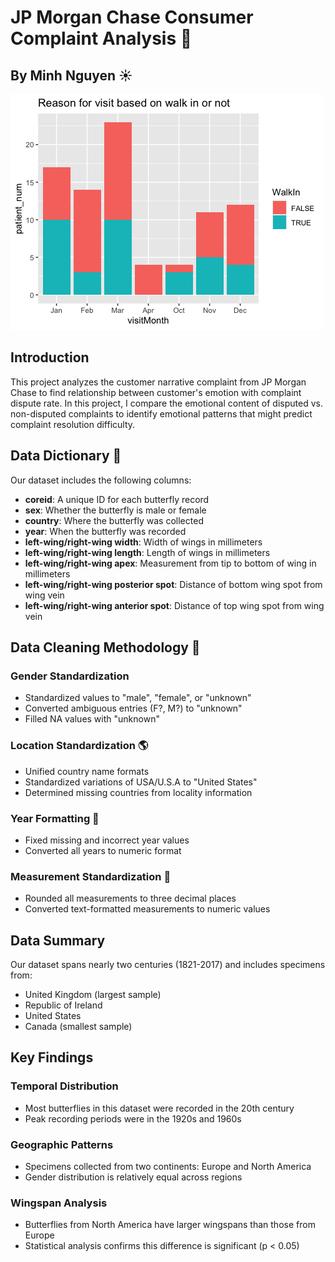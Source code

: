# JP Morgan Chase Consumer Complaint Analysis 🦋

## By Minh Nguyen ☀️

![Reason for Visit based on walk in or not](https://github.com/minhnbnguyen/DATA-332/blob/main/patient_billing/graph/walkin%20or%20not.png)

## Introduction
This project analyzes the customer narrative complaint from JP Morgan Chase to find relationship between customer's emotion with complaint dispute rate. In this project, I compare the emotional content of disputed vs. non-disputed complaints to identify emotional patterns that might predict complaint resolution difficulty.

## Data Dictionary 📖
Our dataset includes the following columns:

- **coreid**: A unique ID for each butterfly record
- **sex**: Whether the butterfly is male or female
- **country**: Where the butterfly was collected
- **year**: When the butterfly was recorded
- **left-wing/right-wing width**: Width of wings in millimeters
- **left-wing/right-wing length**: Length of wings in millimeters
- **left-wing/right-wing apex**: Measurement from tip to bottom of wing in millimeters
- **left-wing/right-wing posterior spot**: Distance of bottom wing spot from wing vein
- **left-wing/right-wing anterior spot**: Distance of top wing spot from wing vein

## Data Cleaning Methodology 🧹

### Gender Standardization
- Standardized values to "male", "female", or "unknown"
- Converted ambiguous entries (F?, M?) to "unknown"
- Filled NA values with "unknown"

### Location Standardization 🌎
- Unified country name formats
- Standardized variations of USA/U.S.A to "United States"
- Determined missing countries from locality information

### Year Formatting 📆
- Fixed missing and incorrect year values
- Converted all years to numeric format

### Measurement Standardization 📏
- Rounded all measurements to three decimal places
- Converted text-formatted measurements to numeric values

## Data Summary
Our dataset spans nearly two centuries (1821-2017) and includes specimens from:
- United Kingdom (largest sample)
- Republic of Ireland
- United States
- Canada (smallest sample)

## Key Findings

### Temporal Distribution
- Most butterflies in this dataset were recorded in the 20th century
- Peak recording periods were in the 1920s and 1960s

### Geographic Patterns
- Specimens collected from two continents: Europe and North America
- Gender distribution is relatively equal across regions

### Wingspan Analysis
- Butterflies from North America have larger wingspans than those from Europe
- Statistical analysis confirms this difference is significant (p < 0.05)
